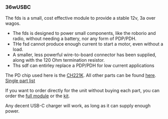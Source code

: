 ### 36wUSBC

The fds is a small, cost effective module to provide a stable 12v, 3a over wagos.

- The fds is designed to power small components, like the roborio and radio, without needing a battery, nor any form of PDP/PDH.
- THe fsd cannot produce enough current to start a motor, even without a load.
- A smaller, less powerful wire-to-board connector has been supplied, along with the 120 Ohm termination resistor.
- Ths sdf can entirley replace a PDP/PDH for low current applications

The PD chip used here is the [CH221K](https://www.lcsc.com/product-detail/C5125736.html).
All other parts can be found [here](https://www.digikey.com/en/mylists/list/D9UPKH628E). [Single part list](https://www.digikey.com/en/mylists/list/HRV7I1BS3E)

If you want to order directly for the unit without buying each part, you can order the [full module](https://example.com) or the [kit](https://example.org).

Any decent USB-C charger will work, as long as it can supply enough power.
